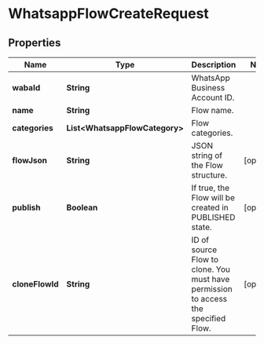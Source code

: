

# WhatsappFlowCreateRequest


## Properties

| Name | Type | Description | Notes |
|------------ | ------------- | ------------- | -------------|
|**wabaId** | **String** | WhatsApp Business Account ID. |  |
|**name** | **String** | Flow name. |  |
|**categories** | **List&lt;WhatsappFlowCategory&gt;** | Flow categories. |  |
|**flowJson** | **String** | JSON string of the Flow structure. |  [optional] |
|**publish** | **Boolean** | If true, the Flow will be created in PUBLISHED state. |  [optional] |
|**cloneFlowId** | **String** | ID of source Flow to clone. You must have permission to access the specified Flow. |  [optional] |



